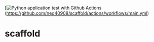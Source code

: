 [![Python application test with Github Actions](https://github.com/neo40908/scaffold/actions/workflows/main.yml/badge.svg)(https://github.com/neo40908/scaffold/actions/workflows/main.yml)

# scaffold
